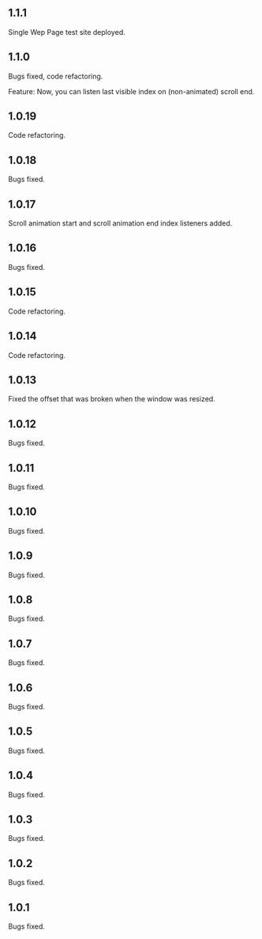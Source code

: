 ## 1.1.1
Single Wep Page test site deployed.

## 1.1.0
Bugs fixed, code refactoring.

Feature: Now, you can listen last visible index on (non-animated) scroll end.

## 1.0.19
Code refactoring.

## 1.0.18
Bugs fixed.

## 1.0.17
Scroll animation start and scroll animation end index listeners added.

## 1.0.16
Bugs fixed.

## 1.0.15
Code refactoring.

## 1.0.14
Code refactoring.

## 1.0.13
Fixed the offset that was broken when the window was resized.

## 1.0.12
Bugs fixed.

## 1.0.11
Bugs fixed.

## 1.0.10
Bugs fixed.

## 1.0.9
Bugs fixed.

## 1.0.8
Bugs fixed.

## 1.0.7
Bugs fixed.

## 1.0.6
Bugs fixed.

## 1.0.5
Bugs fixed.

## 1.0.4
Bugs fixed.

## 1.0.3
Bugs fixed.

## 1.0.2
Bugs fixed.

## 1.0.1
Bugs fixed.